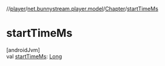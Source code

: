 //[player](../../../index.md)/[net.bunnystream.player.model](../index.md)/[Chapter](index.md)/[startTimeMs](start-time-ms.md)

# startTimeMs

[androidJvm]\
val [startTimeMs](start-time-ms.md): [Long](https://kotlinlang.org/api/latest/jvm/stdlib/kotlin-stdlib/kotlin/-long/index.html)
